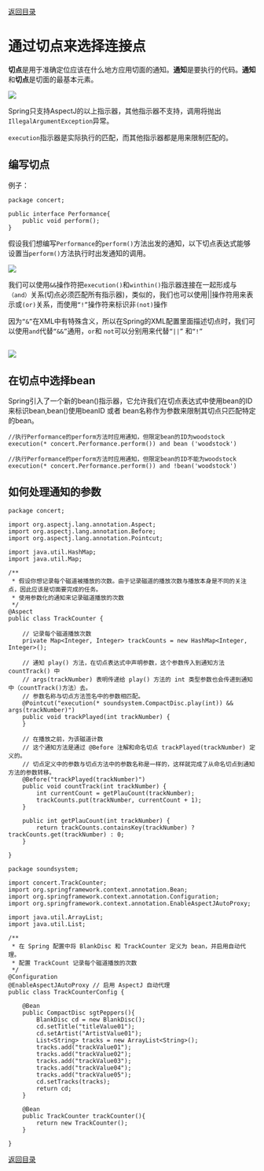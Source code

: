 [返回目录](/README.md)

# 通过切点来选择连接点

**切点**是用于准确定位应该在什么地方应用切面的通知。**通知**是要执行的代码。**通知**和**切点**是切面的最基本元素。

![](/assets/import08.png)

Spring只支持AspectJ的以上指示器，其他指示器不支持，调用将抛出`IllegalArgumentException`异常。

`execution`指示器是实际执行的匹配，而其他指示器都是用来限制匹配的。

## 编写切点

例子：

```
package concert;

public interface Performance{
    public void perform();
}
```

假设我们想编写`Performance`的`perform()`方法出发的通知，以下切点表达式能够设置当`perform()`方法执行时出发通知的调用。

![](/assets/import09.png)

我们可以使用`&&`操作符把`execution()`和`winthin()`指示器连接在一起形成与`（and）`关系\(切点必须匹配所有指示器\)，类似的，我们也可以使用\|\|操作符用来表示或`(or)`关系，而使用`“!”`操作符来标识非`(not)`操作

因为`“&”`在XML中有特殊含义，所以在Spring的XML配置里面描述切点时，我们可以使用`and`代替`“&&”`通用，`or`和 `not`可以分别用来代替`“||”` 和`“!”`

## ![](/assets/import10.png)

## 在切点中选择bean

Spring引入了一个新的bean\(\)指示器，它允许我们在切点表达式中使用bean的ID来标识bean,bean\(\)使用beanID 或者 bean名称作为参数来限制其切点只匹配特定的bean。

```
//执行Performance的perform方法时应用通知，但限定bean的ID为woodstock
execution(* concert.Performance.perform()) and bean ('woodstock')
```

```
//执行Performance的perform方法时应用通知，但限定bean的ID不能为woodstock
execution(* concert.Performance.perform()) and !bean('woodstock')
```

## **如何处理通知的参数**

```
package concert;

import org.aspectj.lang.annotation.Aspect;
import org.aspectj.lang.annotation.Before;
import org.aspectj.lang.annotation.Pointcut;

import java.util.HashMap;
import java.util.Map;

/**
 * 假设你想记录每个磁道被播放的次数。由于记录磁道的播放次数与播放本身是不同的关注点，因此应该是切面要完成的任务。
 * 使用参数化的通知来记录磁道播放的次数
 */
@Aspect
public class TrackCounter {

    // 记录每个磁道播放次数
    private Map<Integer, Integer> trackCounts = new HashMap<Integer, Integer>();

    // 通知 play() 方法，在切点表达式中声明参数，这个参数传入到通知方法 countTrack() 中
    // args(trackNumber) 表明传递给 play() 方法的 int 类型参数也会传递到通知中（countTrack()方法）去。
    // 参数名称与切点方法签名中的参数相匹配。
    @Pointcut("execution(* soundsystem.CompactDisc.play(int)) && args(trackNumber)")
    public void trackPlayed(int trackNumber) {
    }

    // 在播放之前，为该磁道计数
    // 这个通知方法是通过 @Before 注解和命名切点 trackPlayed(trackNumber) 定义的。
    // 切点定义中的参数与切点方法中的参数名称是一样的，这样就完成了从命名切点到通知方法的参数转移。
    @Before("trackPlayed(trackNumber)")
    public void countTrack(int trackNumber) {
        int currentCount = getPlauCount(trackNumber);
        trackCounts.put(trackNumber, currentCount + 1);
    }

    public int getPlauCount(int trackNumber) {
        return trackCounts.containsKey(trackNumber) ? trackCounts.get(trackNumber) : 0;
    }

}
```

```
package soundsystem;

import concert.TrackCounter;
import org.springframework.context.annotation.Bean;
import org.springframework.context.annotation.Configuration;
import org.springframework.context.annotation.EnableAspectJAutoProxy;

import java.util.ArrayList;
import java.util.List;

/**
 * 在 Spring 配置中将 BlankDisc 和 TrackCounter 定义为 bean，并启用自动代理。
 * 配置 TrackCount 记录每个磁道播放的次数
 */
@Configuration
@EnableAspectJAutoProxy // 启用 AspectJ 自动代理
public class TrackCounterConfig {

    @Bean
    public CompactDisc sgtPeppers(){
        BlankDisc cd = new BlankDisc();
        cd.setTitle("titleValue01");
        cd.setArtist("ArtistValue01");
        List<String> tracks = new ArrayList<String>();
        tracks.add("trackValue01");
        tracks.add("trackValue02");
        tracks.add("trackValue03");
        tracks.add("trackValue04");
        tracks.add("trackValue05");
        cd.setTracks(tracks);
        return cd;
    }

    @Bean
    public TrackCounter trackCounter(){
        return new TrackCounter();
    }

}
```

[返回目录](/README.md)

